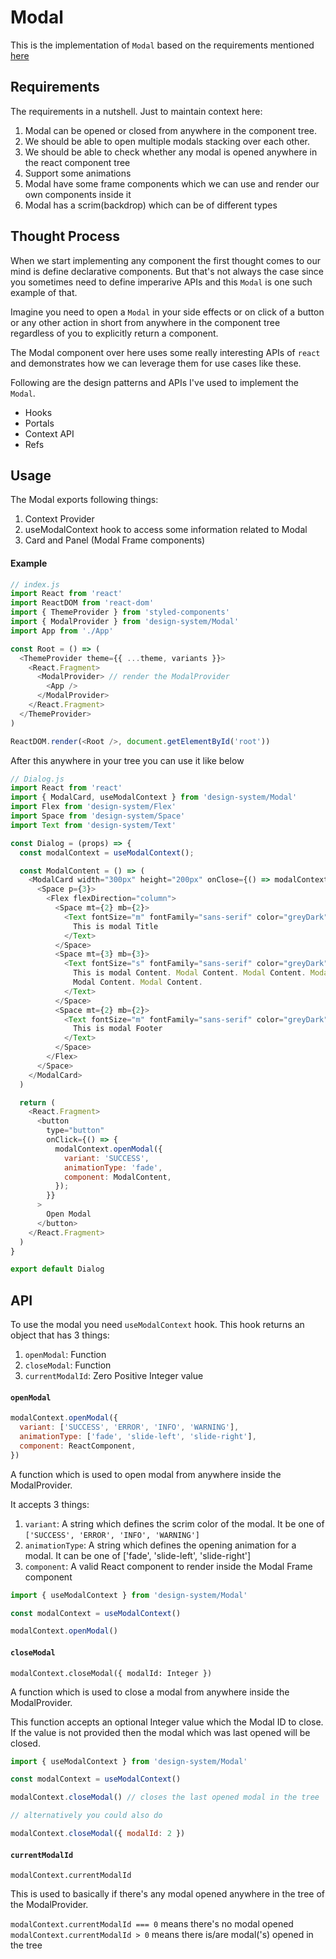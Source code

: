 # Modal
This is the implementation of `Modal` based on the requirements mentioned [here](../../../REQUIREMENTS.md)
## Requirements
The requirements in a nutshell. Just to maintain context here:

1. Modal can be opened or closed from anywhere in the component tree.
2. We should be able to open multiple modals stacking over each other.
3. We should be able to check whether any modal is opened anywhere in the react component tree
4. Support some animations
5. Modal have some frame components which we can use and render our own components inside it
6. Modal has a scrim(backdrop) which can be of different types
 
## Thought Process
When we start implementing any component the first thought comes to our mind is define declarative components. But that's not always the case since you sometimes need to define imperarive APIs and this `Modal` is one such example of that.

Imagine you need to open a `Modal` in your side effects or on click of a button or any other action in short from anywhere in the component tree regardless of you to explicitly return a component.

The Modal component over here uses some really interesting APIs of `react` and demonstrates how we can leverage them for use cases like these. 

Following are the design patterns and APIs I've used to implement the `Modal`.

* Hooks
* Portals
* Context API
* Refs

## Usage
The Modal exports following things:

1. Context Provider
2. useModalContext hook to access some information related to Modal
3. Card and Panel (Modal Frame components)

#### Example
```js
// index.js
import React from 'react'
import ReactDOM from 'react-dom'
import { ThemeProvider } from 'styled-components'
import { ModalProvider } from 'design-system/Modal'
import App from './App'

const Root = () => (
  <ThemeProvider theme={{ ...theme, variants }}>
    <React.Fragment>
      <ModalProvider> // render the ModalProvider
        <App />
      </ModalProvider>
    </React.Fragment>
  </ThemeProvider>
)

ReactDOM.render(<Root />, document.getElementById('root'))
```
After this anywhere in your tree you can use it like below
```js
// Dialog.js
import React from 'react'
import { ModalCard, useModalContext } from 'design-system/Modal'
import Flex from 'design-system/Flex'
import Space from 'design-system/Space'
import Text from 'design-system/Text'

const Dialog = (props) => {
  const modalContext = useModalContext();

  const ModalContent = () => (
    <ModalCard width="300px" height="200px" onClose={() => modalContext.closeModal()}>
      <Space p={3}>
        <Flex flexDirection="column">
          <Space mt={2} mb={2}>
            <Text fontSize="m" fontFamily="sans-serif" color="greyDark" fontWeight="bold">
              This is modal Title
            </Text>
          </Space>
          <Space mt={3} mb={3}>
            <Text fontSize="s" fontFamily="sans-serif" color="greyDark">
              This is modal Content. Modal Content. Modal Content. Modal Content. Modal Content.
              Modal Content. Modal Content.
            </Text>
          </Space>
          <Space mt={2} mb={2}>
            <Text fontSize="m" fontFamily="sans-serif" color="greyDark">
              This is modal Footer
            </Text>
          </Space>
        </Flex>
      </Space>
    </ModalCard>
  )

  return (
    <React.Fragment>
      <button
        type="button"
        onClick={() => {
          modalContext.openModal({
            variant: 'SUCCESS',
            animationType: 'fade',
            component: ModalContent,
          });
        }}
      >
        Open Modal
      </button>
    </React.Fragment>
  )
}

export default Dialog
```

## API
To use the modal you need `useModalContext` hook. This hook returns an object that has 3 things:

1. `openModal`: Function
2. `closeModal`: Function
3. `currentModalId`: Zero Positive Integer value

#### `openModal`
```js
modalContext.openModal({
  variant: ['SUCCESS', 'ERROR', 'INFO', 'WARNING'],
  animationType: ['fade', 'slide-left', 'slide-right'],
  component: ReactComponent,
})
```

A function which is used to open modal from anywhere inside the ModalProvider.

It accepts 3 things:

1. `variant`: A string which defines the scrim color of the modal. It be one of `['SUCCESS', 'ERROR', 'INFO', 'WARNING']`
2. `animationType`: A string which defines the opening animation for a modal. It can be one of ['fade', 'slide-left', 'slide-right']
3. `component`: A valid React component to render inside the Modal Frame component

```js
import { useModalContext } from 'design-system/Modal'

const modalContext = useModalContext()

modalContext.openModal()
```
#### `closeModal`
`modalContext.closeModal({ modalId: Integer })`

A function which is used to close a modal from anywhere inside the ModalProvider.

This function accepts an optional Integer value which the Modal ID to close. If the value is not provided then the modal which was last opened will be closed.

```js
import { useModalContext } from 'design-system/Modal'

const modalContext = useModalContext()

modalContext.closeModal() // closes the last opened modal in the tree

// alternatively you could also do

modalContext.closeModal({ modalId: 2 })
```
#### `currentModalId`
`modalContext.currentModalId`

This is used to basically if there's any modal opened anywhere in the tree of the ModalProvider.

`modalContext.currentModalId === 0` means there's no modal opened
`modalContext.currentModalId > 0` means there is/are modal('s) opened in the tree
